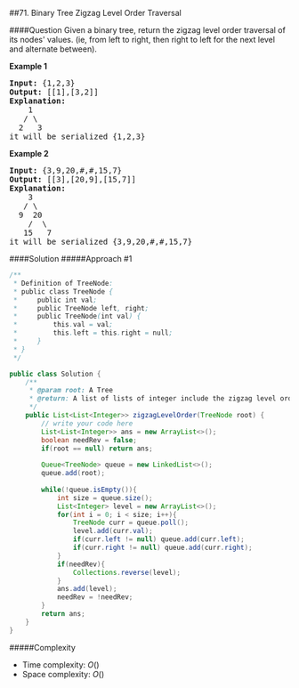 ##71. Binary Tree Zigzag Level Order Traversal

####Question
Given a binary tree, return the zigzag level order traversal of its nodes' values. (ie, from left to right, then right to left for the next level and alternate between).

**Example 1**
<pre>
<b>Input:</b> {1,2,3}
<b>Output:</b> [[1],[3,2]]
<b>Explanation:</b>
    1
   / \
  2   3
it will be serialized {1,2,3}
</pre>

**Example 2**
<pre>
<b>Input:</b> {3,9,20,#,#,15,7}
<b>Output:</b> [[3],[20,9],[15,7]]
<b>Explanation:</b>
    3
   / \
  9  20
    /  \
   15   7
it will be serialized {3,9,20,#,#,15,7}
</pre>

####Solution
#####Approach #1

```java
/**
 * Definition of TreeNode:
 * public class TreeNode {
 *     public int val;
 *     public TreeNode left, right;
 *     public TreeNode(int val) {
 *         this.val = val;
 *         this.left = this.right = null;
 *     }
 * }
 */

public class Solution {
    /**
     * @param root: A Tree
     * @return: A list of lists of integer include the zigzag level order traversal of its nodes' values.
     */
    public List<List<Integer>> zigzagLevelOrder(TreeNode root) {
        // write your code here
        List<List<Integer>> ans = new ArrayList<>();
        boolean needRev = false;
        if(root == null) return ans;
        
        Queue<TreeNode> queue = new LinkedList<>();
        queue.add(root);
        
        while(!queue.isEmpty()){
            int size = queue.size();
            List<Integer> level = new ArrayList<>();
            for(int i = 0; i < size; i++){
                TreeNode curr = queue.poll();
                level.add(curr.val);
                if(curr.left != null) queue.add(curr.left);
                if(curr.right != null) queue.add(curr.right);
            }
            if(needRev){
                Collections.reverse(level);
            }
            ans.add(level);
            needRev = !needRev;
        }
        return ans;
    }
}
```
#####Complexity

* Time complexity: $O()$
* Space complexity: $O()$